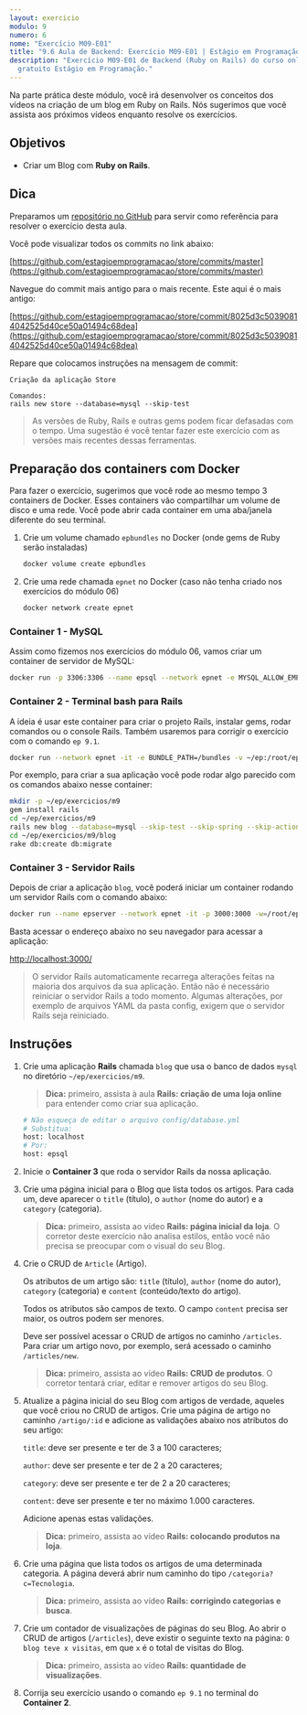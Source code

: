 ```yaml
---
layout: exercicio
modulo: 9
numero: 6
nome: "Exercício M09-E01"
title: "9.6 Aula de Backend: Exercício M09-E01 | Estágio em Programação"
description: "Exercício M09-E01 de Backend (Ruby on Rails) do curso online
  gratuito Estágio em Programação."
---
```


Na parte prática deste módulo, você irá desenvolver os conceitos dos vídeos na criação de um blog em
Ruby on Rails. Nós sugerimos que você assista aos próximos vídeos enquanto resolve os exercícios.

## Objetivos

- Criar um Blog com **Ruby on Rails**.

## Dica

Preparamos um
[repositório no GitHub](https://github.com/estagioemprogramacao/store) para
servir como referência para resolver o exercício desta aula.

Você pode visualizar todos os commits no link abaixo:

[https://github.com/estagioemprogramacao/store/commits/master](https://github.com/estagioemprogramacao/store/commits/master)

Navegue do commit mais antigo para o mais recente. Este aqui é o mais antigo:

[https://github.com/estagioemprogramacao/store/commit/8025d3c50390814042525d40ce50a01494c68dea](https://github.com/estagioemprogramacao/store/commit/8025d3c50390814042525d40ce50a01494c68dea)

Repare que colocamos instruções na mensagem de commit:

```
Criação da aplicação Store

Comandos:
rails new store --database=mysql --skip-test
```

> As versões de Ruby, Rails e outras gems podem ficar defasadas com o tempo. Uma
> sugestão é você tentar fazer este exercício com as versões mais recentes
> dessas ferramentas.

## Preparação dos containers com Docker

Para fazer o exercício, sugerimos que você rode ao mesmo tempo 3 containers de
Docker. Esses containers vão compartilhar um volume de disco e uma rede. Você
pode abrir cada container em uma aba/janela diferente do seu terminal.

1. Crie um volume chamado `epbundles` no Docker (onde gems de Ruby serão instaladas)

    ```bash
    docker volume create epbundles
    ```

2. Crie uma rede chamada `epnet` no Docker (caso não tenha criado nos exercícios do módulo 06)

    ```bash
    docker network create epnet
    ```

### Container 1 - MySQL

Assim como fizemos nos exercícios do módulo 06, vamos criar um container de
servidor de MySQL:

```bash
docker run -p 3306:3306 --name epsql --network epnet -e MYSQL_ALLOW_EMPTY_PASSWORD=yes mysql:5.7
```

### Container 2 - Terminal bash para Rails

A ideia é usar este container para criar o projeto Rails, instalar gems, rodar
comandos ou o console Rails. Também usaremos para corrigir o exercício com o
comando `ep 9.1`.

```bash
docker run --network epnet -it -e BUNDLE_PATH=/bundles -v ~/ep:/root/ep -v epbundles:/bundles ep bash
```

Por exemplo, para criar a sua aplicação você pode rodar algo parecido com os
comandos abaixo nesse container:

```bash
mkdir -p ~/ep/exercicios/m9
gem install rails
cd ~/ep/exercicios/m9
rails new blog --database=mysql --skip-test --skip-spring --skip-action-mailer --skip-action-mailbox --skip-action-cable --skip-javascript
cd ~/ep/exercicios/m9/blog
rake db:create db:migrate
```

### Container 3 - Servidor Rails

Depois de criar a aplicação `blog`, você poderá iniciar um container rodando um
servidor Rails com o comando abaixo:

```bash
docker run --name epserver --network epnet -it -p 3000:3000 -w=/root/ep/exercicios/m9/blog -e BUNDLE_PATH=/bundles -v ~/ep:/root/ep -v epbundles:/bundles ep rails server --binding 0.0.0.0
```

Basta acessar o endereço abaixo no seu navegador para acessar a aplicação:

[http://localhost:3000/](http://localhost:3000/)

> O servidor Rails automaticamente recarrega alterações feitas na maioria dos
> arquivos da sua aplicação. Então não é necessário reiniciar o servidor Rails a
> todo momento. Algumas alterações, por exemplo de arquivos YAML da pasta
> config, exigem que o servidor Rails seja reiniciado.

## Instruções

1. Crie uma aplicação **Rails** chamada `blog` que usa o banco de dados `mysql`
no diretório `~/ep/exercicios/m9`.

    > **Dica:** primeiro, assista à aula **Rails: criação de uma loja online**
    para entender como criar sua aplicação.

    ```bash
    # Não esqueça de editar o arquivo config/database.yml
    # Substitua:
    host: localhost
    # Por:
    host: epsql
    ```

2. Inicie o **Container 3** que roda o servidor Rails da nossa aplicação.

3. Crie uma página inicial para o Blog que lista todos os artigos. Para cada um,
deve aparecer o `title` (título), o `author` (nome do autor) e a `category`
(categoria).

    > **Dica:** primeiro, assista ao vídeo **Rails: página inicial da loja**. O
    corretor deste exercício não analisa estilos, então você não precisa se
    preocupar com o visual do seu Blog.

4. Crie o CRUD de `Article` (Artigo).

    Os atributos de um artigo são: `title` (título), `author` (nome do autor),
    `category` (categoria) e `content` (conteúdo/texto do artigo).

    Todos os atributos são campos de texto. O campo `content` precisa ser maior,
    os outros podem ser menores.

    Deve ser possível acessar o CRUD de artigos no caminho `/articles`. Para criar
    um artigo novo, por exemplo, será acessado o caminho `/articles/new`.

    > **Dica:** primeiro, assista ao vídeo **Rails: CRUD de produtos**. O corretor
    tentará criar, editar e remover artigos do seu Blog.

5. Atualize a página inicial do seu Blog com artigos de verdade, aqueles que
você criou no CRUD de artigos. Crie uma página de artigo no caminho
`/artigo/:id` e adicione as validações abaixo nos atributos do seu artigo:

    `title`: deve ser presente e ter de 3 a 100 caracteres;

    `author`: deve ser presente e ter de 2 a 20 caracteres;

    `category`: deve ser presente e ter de 2 a 20 caracteres;

    `content`: deve ser presente e ter no máximo 1.000 caracteres.

    Adicione apenas estas validações.

    > **Dica:** primeiro, assista ao vídeo **Rails: colocando produtos na loja**.

6. Crie uma página que lista todos os artigos de uma determinada categoria. A
página deverá abrir num caminho do tipo `/categoria?c=Tecnologia`.

    > **Dica:** primeiro, assista ao vídeo **Rails: corrigindo categorias e busca**.

7. Crie um contador de visualizações de páginas do seu Blog. Ao abrir o CRUD de
artigos (`/articles`), deve existir o seguinte texto na página:
`O blog teve x visitas`, em que `x` é o total de visitas do Blog.

    > **Dica:** primeiro, assista ao vídeo **Rails: quantidade de visualizações**.

8. Corrija seu exercício usando o comando `ep 9.1` no terminal do **Container 2**.

